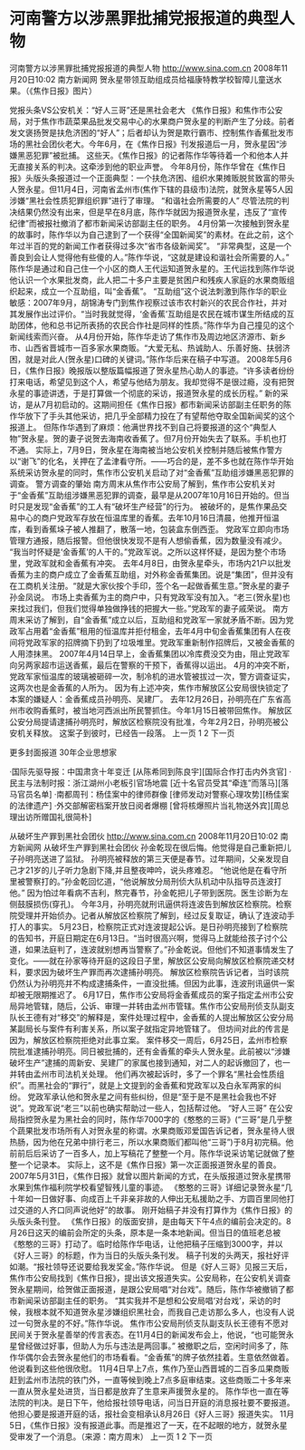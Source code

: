 # 河南警方以涉黑罪批捕党报报道的典型人物

河南警方以涉黑罪批捕党报报道的典型人物
http://www.sina.com.cn  2008年11月20日10:02   南方新闻网
贺永星带领互助组成员给福康特教学校智障儿童送水果。（《焦作日报》图片）

党报头条VS公安机关：“好人三哥”还是黑社会老大
《焦作日报》和焦作市公安局，对于焦作市蔬菜果品批发交易中心的水果商户贺永星的判断产生了分歧。前者发文褒扬贺是扶危济困的“好人”；后者却认为贺是欺行霸市、控制焦作香蕉批发市场的黑社会团伙老大。今年6月，在《焦作日报》刊发报道后一月，贺永星因“涉嫌黑恶犯罪”被批捕。
这些天。《焦作日报》的记者陈作华等待着一个和他本人并无直接关系的判决。这牵涉到他的职业声誉。
今年8月份，陈作华曾在《焦作日报》头版头条报道过一个正面典型：一个扶危济困、组织水果摊贩脱贫致富的带头人贺永星。但11月4日，河南省孟州市(焦作下辖的县级市)法院，就贺永星等5人因涉嫌“黑社会性质犯罪组织罪”进行了审理。
“和谐社会所需要的人”
尽管法院的判决结果仍然没有出来，但是早在8月底，陈作华就因为报道贺永星，违反了“宣传纪律”而被报社撤消了都市新闻采访部副主任的职务。
4月份第一次接触到贺永星的故事时，陈作华以为自己逮到了一个获得“全国新闻奖”的素材。在此之前，这个年过半百的党的新闻工作者获得过多次“省市各级新闻奖”。
“非常典型，这是一个善良到会让人觉得他有些傻的人。”陈作华说，“这就是建设和谐社会所需要的人。”
陈作华是通过和自己住一个小区的商人王代运知道贺永星的。王代运找到陈作华说他认识一个水果批发商，此人把二十多户主要是贫困户和残疾人家庭的水果商贩组织起来，成立一个互助组，叫“金香蕉”。
“互助组”这个说法刺激到陈作华的职业敏感：2007年9月，胡锦涛专门到焦作视察过该市农村新兴的农民合作社，并对其发展作出过评价。“当时我就觉得，‘金香蕉’互助组是农民在城市谋生所结成的互助团体，他和总书记所表扬的农民合作社是同样的性质。”陈作华为自己撞见的这个新闻线索而兴奋。
从4月份开始，陈作华走访了焦作市及周边地区济源市、新乡市、山西省晋城市一百多家水果商贩。“大爱无私、热诚助人、乐善好施、扶弱济困，就是对此人(贺永星)口碑的关键词。”陈作华后来在稿子中写道。
2008年5月6日，《焦作日报》晚报版以整版篇幅报道了贺永星热心助人的事迹。“许多读者纷纷打来电话，希望见到这个人，希望与他结为朋友。我却觉得不是很过瘾，没有把贺永星的事迹讲透，于是打算做一个彻底的采访，报道贺永星的成长历程。”
新的采访，是从7月初启动的。这期间担任《焦作日报》都市新闻采访部副主任职务的陈作华放下了手头其他采访，把几乎全部精力投在了有望帮他夺取全国新闻奖的这个报道上。
但陈作华遇到了麻烦：他满世界找不到自己将要报道的这个“典型人物”贺永星。贺的妻子说贺去海南收香蕉了。但7月份开始失去了联系。手机也打不通。
实际上，7月9日，贺永星在海南被当地公安机关控制并随后被焦作警方以“谢飞”的化名，关押在了孟津看守所。——巧合的是，差不多也就在陈作华开始系统采访贺永星的同时，焦作市公安机关启动了对“金香蕉”互助组涉嫌黑恶犯罪的调查。
警方调查的肇始
南方周末从焦作市公安局了解到，焦作市公安机关对于“金香蕉”互助组涉嫌黑恶犯罪的调查，最早是从2007年10月16日开始的。但当时只是发现“金香蕉”的工人有“破坏生产经营”的行为。
被破坏的，是焦作果品交易中心的商户党政军存放在恒温库里的香蕉。去年10月16日清晨，他推开恒温库，看到香蕉垛子被人推翻了，散落一地，包装盒东倒西歪。
党政军立即向市场管理方通报，随后报警。但他很快发现不是有人想偷香蕉，因为数量没有减少。
“我当时怀疑是‘金香蕉’的人干的。”党政军说。之所以这样怀疑，是因为整个市场里，党政军就和金香蕉有冲突。
去年4月8日，由贺永星牵头，市场内21户以批发香蕉为主的商户成立了金香蕉互助组，对外称金香蕉集团。说是“集团”，但并没有在工商机关注册。“就是大家伙按个手印，签个名一起做香蕉生意。”贺永星的妻子孙金凤说。
市场上卖香蕉为主的商户中，只有党政军没有加入。“老三(贺永星)也来找过我们，但我们觉得单独做挣钱的把握大一些。”党政军的妻子戚荣说。
南方周末采访了解到，自“金香蕉”成立以后，互助组和党政军一家就矛盾不断。因为党政军占用着“金香蕉”租用的恒温库并拒付租金，去年4月中旬金香蕉集团有人在夜间将党政军家的招牌摘下扔到了垃圾堆里。党政军重新制作招牌后，又被金香蕉的人用漆抹黑。
2007年4月14日早上，金香蕉集团以冷库费没交为由，阻止党政军向另两家超市运送香蕉，最后在警察的干预下，香蕉得以运出。
4月的冲突不断，党政军家恒温库的玻璃被砸碎一次，制冷机的进水管被拔过一次，警方调查证实，这两次也是金香蕉的人所为。
因为有上述冲突，焦作市解放区公安局很快锁定了本案的嫌疑人：金香蕉成员孙明亮、吴建厂。
去年12月26日，孙明亮在广东省高州市收购香蕉时，被当地河西派出所民警抓住。今年1月15日被带回焦作。
解放区公安分局提请逮捕孙明亮时，解放区检察院没有批准，今年2月2日，孙明亮被公安机关释放。
这案子到彼时，已经告一段落。
上一页
1
2
下一页

更多封面报道
30年企业思想家

·国际先驱导报：中国肃贪十年变迁
[从陈希同到陈良宇][国际合作打击内外贪官]
·民主与法制时报：浙江湖州小老板引官场地震
[近十名官员受其“牵连”而落马][落马官员名单]
·南都周刊：杨佳案中的律师群像
[律师发动对警察心理攻势][杨佳案的法律遗产]
·外交部解密档案开放日阅者爆棚
[曾将核爆照片当礼物送外宾][周总理出访所赠国礼很简朴]

从破坏生产罪到黑社会团伙
http://www.sina.com.cn  2008年11月20日10:02   南方新闻网
从破坏生产罪到黑社会团伙
孙金乾现在很后悔。他觉得是自己重新把儿子孙明亮送进了监狱。
孙明亮被释放的第三天便是春节。过年期间，父亲发现自己才21岁的儿子听力急剧下降,并且整夜呻吟，说头疼难忍。
“他说他是在看守所里被警察打的。”孙金乾回忆道，“他说解放分局刑侦大队机动中队指导员连波打他。”
因为怕过年看病不吉利，熬完春节，孙金乾把儿子带到医院。医生诊断为左侧鼓膜损伤(穿孔)。
今年3月，孙明亮就刑讯逼供将连波告到解放区检察院。检察院受理并开始侦办。记者从解放区检察院了解到，经过反复取证，确认了连波动手打人的事实。
5月23日，检察院正式对连波提起公诉。是日孙明亮接到了检察院的告知书，开庭日期定在6月13日。“当时很高兴啊，觉得马上就能给孩子讨个公道，如果法庭判了，连波就别想再当警察了。”孙金乾说。但他们不知道事情发生了变化。——就在孙家等待开庭的这段日子里，解放区公安局向解放区检察院递交材料，要求因为破坏生产罪而再次逮捕孙明亮。
解放区检察院告诉记者，当时该院仍然认为孙明亮并不构成逮捕条件，一直没批捕。但因为此事，连波刑讯逼供一案却被无限期推迟了。
6月17日，焦作市公安局将金香蕉成员的案子指定孟州市公安局异地管辖，随后，公诉、审理一并转由孟州市管辖。焦作市公安局刑侦支队副支队长王德有对“移交”的解释是，案件处理过程中，金香蕉的人提出解放区公安分局某副局长与案件有利害关系，所以案子就指定异地管辖了。
但坊间对此的传言是因为，解放区检察院拒绝对此事立案。
案件移交一周后，6月25日，孟州市检察院批准逮捕孙明亮。同日被批捕的，还有金香蕉的牵头人贺永星。此前被以“涉嫌破坏生产”逮捕的周新安、吴建厂的家属也接到通知，对二人的起诉撤回了，也一并转由孟州市司法机关处理。
他们再次被起诉时，多了一个罪名“黑社会性质组织”。而黑社会的“罪行”，就是上文提到的金香蕉和党政军以及白永军两家的纠纷。
党政军承认他和贺永星之间有些纠纷，但是“至于是不是黑社会我也不好说”。党政军说“老三”以前也确实帮助过一些人，包括帮过他。
“好人三哥”
在公安局指控贺永星为黑社会的同时，陈作华7000字的《憨憨的三哥》(“三哥”是几乎整个蔬果批发市场所有人对贺永星的称谓。水果商贩邓爱国告诉记者，贺永星待人很热肠，因为他在兄弟中排行老三，所以水果商贩们都叫他“三哥”)于8月初完稿。他前前后后采访了一百多人，加上写稿花了整整一个月。陈作华说采访笔记就做了整整一个记录本。
实际上，这不是《焦作日报》第一次正面报道贺永星的善良。2007年5月31日，《焦作日报》就曾以图片新闻的方式，在头版报道过贺永星携带水果到焦作福利院学校看望智残儿童的事迹。
《憨憨的三哥》详细记录贺永星“几十年如一日做好事、向成百上千非亲非故的人伸出无私援助之手、方圆百里同他打过交道的人齐口同声说他好”的故事。
刚开始稿子并没有打算作为《焦作日报》的头版头条刊登。
《焦作日报》的版面安排，是由每天下午4点的编前会决定的。8月26日这天的编前会所定的头条，原本是一条本地新闻。但当日的值班老总被《憨憨的三哥》打动了。临时给陈作华电话，让他把稿子压缩到3000字，并以《好人三哥》的标题，作为当日的头版头条刊发。
稿子刊发的头两天，报社好评如潮。“报社领导还说要给我发奖金。”陈作华说。
但是《好人三哥》见报三天后，焦作市公安局找到《焦作日报》，提出该文报道失实。公安局称，在公安机关调查贺永星期间，给贺做正面报道，是跟公安局唱“对台戏”。随后，陈作华被撤销了都市新闻采访部副主任的职务。
“其实我并不是想和公安局唱‘对台戏’，采访的时候，我根本就不知道贺永星涉嫌组织黑社会，而我自己走访那么多人，也没有人说过一句贺永星的不好。”陈作华说。
焦作市公安局刑侦支队副支队长王德有不愿对民间关于贺永星善举的传言表态。在11月4日的新闻发布会上，他说，“也可能贺永星曾经做过好事，但助人为乐与违法是两回事。”
被撤职之后，空闲时间多了，陈作华偶尔会去贺永星他们的市场看看。“金香蕉”的牌子依然挂着。生意依然做着。他说看到这些他很欣慰。
11月4日早上7点，焦作乃至山西晋城的二百多瓜果商贩赶到孟州市法院的铁门外，一直等候到晚上7点多庭审结束。这些商贩二十多年来一直从贺永星处进货，当日都是放弃了生意来声援贺永星的。
陈作华也一直在等法院的判决。是日下午，他给报社领导电话，问当日开庭的消息报社要不要报道。他担心要是报道开庭的话，报社会变相承认8月26日《好人三哥》报道失实。
11月5日，《焦作日报》没有报道此事。而是推迟了一天，在不起眼的地方，就贺永星受审发了一个消息。（来源：南方周末）
上一页
1
2
下一页

